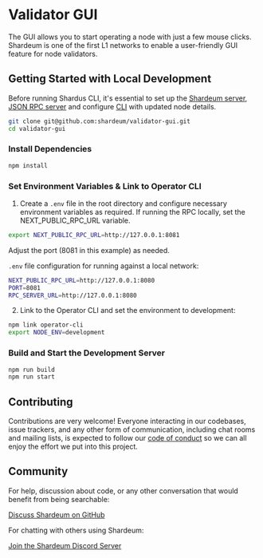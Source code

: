 # Validator GUI

The GUI allows you to start operating a node with just a few mouse clicks. Shardeum is one of the first L1 networks to enable a user-friendly GUI feature for node validators.

## Getting Started with Local Development

Before running Shardus CLI, it's essential to set up the [Shardeum server](https://github.com/shardeum/shardeum), [JSON RPC server](https://github.com/shardeum/json-rpc-server) and configure [CLI](https://github.com/shardeum/validator-cli) with updated node details.

```bash
git clone git@github.com:shardeum/validator-gui.git
cd validator-gui
```

### Install Dependencies

```bash
npm install
```

### Set Environment Variables & Link to Operator CLI

1. Create a `.env` file in the root directory and configure necessary environment variables as required. If running the RPC locally, set the NEXT_PUBLIC_RPC_URL variable.

```bash
export NEXT_PUBLIC_RPC_URL=http://127.0.0.1:8081
```

Adjust the port (8081 in this example) as needed.

`.env` file configuration for running against a local network:

```bash
NEXT_PUBLIC_RPC_URL=http://127.0.0.1:8080
PORT=8081
RPC_SERVER_URL=http://127.0.0.1:8080
```

2. Link to the Operator CLI and set the environment to development:

```bash
npm link operator-cli
export NODE_ENV=development
```

### Build and Start the Development Server

```bash
npm run build
npm run start
```

## Contributing

Contributions are very welcome! Everyone interacting in our codebases, issue trackers, and any other form of communication, including chat rooms and mailing lists, is expected to follow our [code of conduct](./CODE_OF_CONDUCT.md) so we can all enjoy the effort we put into this project.

## Community

For help, discussion about code, or any other conversation that would benefit from being searchable:

[Discuss Shardeum on GitHub](https://github.com/shardeum/shardeum/discussions)

For chatting with others using Shardeum:

[Join the Shardeum Discord Server](https://discord.com/invite/shardeum)
